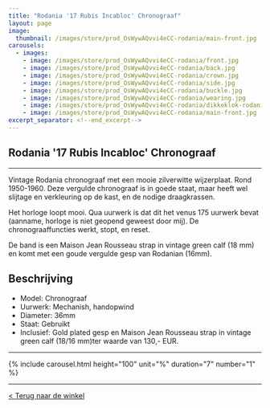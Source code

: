 ```yaml
---
title: "Rodania '17 Rubis Incabloc' Chronograaf"
layout: page
image: 
  thumbnail: /images/store/prod_OsWywAQvvi4eCC-rodania/main-front.jpg
carousels:
  - images: 
    - image: /images/store/prod_OsWywAQvvi4eCC-rodania/front.jpg
    - image: /images/store/prod_OsWywAQvvi4eCC-rodania/back.jpg
    - image: /images/store/prod_OsWywAQvvi4eCC-rodania/crown.jpg
    - image: /images/store/prod_OsWywAQvvi4eCC-rodania/side.jpg
    - image: /images/store/prod_OsWywAQvvi4eCC-rodania/buckle.jpg
    - image: /images/store/prod_OsWywAQvvi4eCC-rodania/wearing.jpg
    - image: /images/store/prod_OsWywAQvvi4eCC-rodania/dikkeklok-rodania.jpg
    - image: /images/store/prod_OsWywAQvvi4eCC-rodania/main-front.jpg
excerpt_separator: <!--end_excerpt-->
---
```


## Rodania '17 Rubis Incabloc' Chronograaf

<!--end_excerpt-->

***

Vintage Rodania chronograaf met een mooie zilverwitte wijzerplaat. Rond 1950-1960. Deze vergulde chronograaf is in goede staat, maar heeft wel slijtage en verkleuring op de kast, en de nodige draagkrassen.

Het horloge loopt mooi. Qua uurwerk is dat dit het venus 175 uurwerk bevat (aanname, horloge is niet geopend geweest door mij). De chronograaffuncties werkt, stopt, en reset.

De band is een Maison Jean Rousseau strap in vintage green calf (18 mm) en komt met een goude vergulde gesp van Rodanian (16mm).

## Beschrijving
* Model: Chronograaf
* Uurwerk: Mechanish, handopwind
* Diameter: 36mm
* Staat: Gebruikt
* Inclusief: Gold plated gesp en Maison Jean Rousseau strap in vintage green calf (18/16 mm)ter waarde van 130,- EUR.


***

{% include carousel.html height="100" unit="%" duration="7" number="1" %}

***

[< Terug naar de winkel](/winkel)

